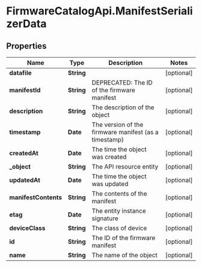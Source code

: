 # FirmwareCatalogApi.ManifestSerializerData

## Properties
Name | Type | Description | Notes
------------ | ------------- | ------------- | -------------
**datafile** | **String** |  | [optional] 
**manifestId** | **String** | DEPRECATED: The ID of the firmware manifest | [optional] 
**description** | **String** | The description of the object | [optional] 
**timestamp** | **Date** | The version of the firmware manifest (as a timestamp) | [optional] 
**createdAt** | **Date** | The time the object was created | [optional] 
**_object** | **String** | The API resource entity | [optional] 
**updatedAt** | **Date** | The time the object was updated | [optional] 
**manifestContents** | **String** | The contents of the manifest | [optional] 
**etag** | **Date** | The entity instance signature | [optional] 
**deviceClass** | **String** | The class of device | [optional] 
**id** | **String** | The ID of the firmware manifest | [optional] 
**name** | **String** | The name of the object | [optional] 


